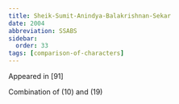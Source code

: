 ```yaml
---
title: Sheik-Sumit-Anindya-Balakrishnan-Sekar
date: 2004
abbreviation: SSABS
sidebar:
  order: 33
tags: [comparison-of-characters]
---
```


Appeared in [91]

Combination of (10) and (19)
